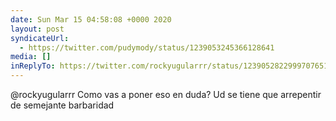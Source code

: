 ```yaml
---
date: Sun Mar 15 04:58:08 +0000 2020
layout: post
syndicateUrl:
  - https://twitter.com/pudymody/status/1239053245366128641
media: []
inReplyTo: https://twitter.com/rockyugularrr/status/1239052822999707651
---
```

@rockyugularrr Como vas a poner eso en duda? Ud se tiene que arrepentir de semejante barbaridad

